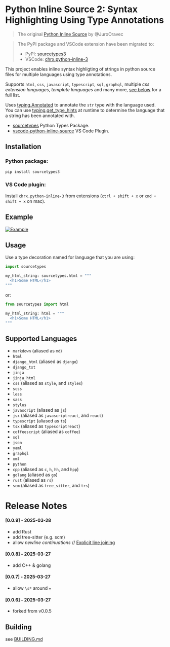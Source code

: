 # Python Inline Source 2: Syntax Highlighting Using Type Annotations

> The original [Python Inline Source](https://github.com/JuroOravec/python-inline-source-2) by @JuroOravec

> The PyPI package and VSCode extension have been migrated to:
> - PyPI: [sourcetypes3](https://pypi.org/project/sourcetypes3/)
> - VSCode: [chrx.python-inline-3](https://marketplace.visualstudio.com/items?itemName=chrx.python-inline-3)

This project enables inline syntax highligting of strings in python source files for 
multiple languages using type annotations.

Supports `html`, `css`, `javascript`, `typescript`, `sql`, `graphql`, 
multiple *css extension languages*, *template languages* and many more, 
[see below](#supported-languages) for a full list.

Uses [typing.Annotated](https://docs.python.org/3/library/typing.html#typing.Annotated)
to annotate the `str` type with the language used. You can use 
[typing.get_type_hints](https://docs.python.org/3/library/typing.html#typing.get_type_hints) 
at runtime to determine the language that a string has been annotated with.

- [sourcetypes](https://github.com/chrxer/python-inline-source-3/tree/main/sourcetypes) Python Types Package.
- [vscode-python-inline-source](https://github.com/chrxer/python-inline-source-3/tree/main/vscode-python-inline-source) VS Code Plugin.

## Installation

### Python package:

```bash
pip install sourcetypes3
```

### VS Code plugin:

Install `chrx.python-inline-3` from extensions (`ctrl + shift + x` or `cmd + shift + x` 
on mac).

## Example

[![Example](https://raw.githubusercontent.com/chrxer/python-inline-source-3/main/sourcetypes/docs/examples.png)](https://github.com/chrxer/python-inline-source-3/blob/main/sourcetypes/docs/examples.py)

## Usage

Use a type decoration named for language that you are using:

```python
import sourcetypes

my_html_string: sourcetypes.html = """
  <h1>Some HTML</h1>
"""
```

or:

```python
from sourcetypes import html

my_html_string: html = """
  <h1>Some HTML</h1>
"""
```

## Supported Languages

- `markdown` (aliased as `md`)
- `html`
- `django_html` (aliased as `django`)
- `django_txt`
- `jinja`
- `jinja_html`
- `css` (aliased as `style`, and `styles`)
- `scss`
- `less`
- `sass`
- `stylus`
- `javascript` (aliased as `js`)
- `jsx` (aliased as `javascriptreact`, and `react`)
- `typescript` (aliased as `ts`)
- `tsx` (aliased as `typescriptreact`)
- `coffeescript` (aliased as `coffee`)
- `sql`
- `json`
- `yaml`
- `graphql`
- `xml`
- `python`
- `cpp` (aliased as `c`, `h`, `hh`, and `hpp`)
- `golang` (aliased as `go`)
- `rust` (aliased as `rs`)
- `scm` (aliased as `tree_sitter`, and `trs`)

# Release Notes

#### [0.0.9] - 2025-03-28
- add Rust
- add tree-sitter (e.g. scm)
- allow _newline continuations_ // [Explicit line joining](https://docs.python.org/3/reference/lexical_analysis.html#explicit-line-joining)

#### [0.0.8] - 2025-03-27
- add C++ & golang

#### [0.0.7] - 2025-03-27
- allow `\s*` around `=`

#### [0.0.6] - 2025-03-27
- forked from v0.0.5

## Building
see [BUILDING.md](https://github.com/chrxer/python-inline-source-3/blob/main/BUILDING.md)